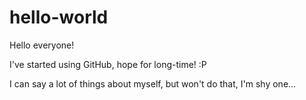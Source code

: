 # hello-world

Hello everyone!

I've started using GitHub, hope for long-time! :P 

I can say a lot of things about myself, but won't do that, I'm shy one...
